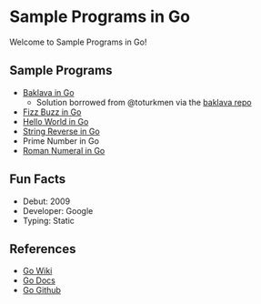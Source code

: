 # Sample Programs in Go

Welcome to Sample Programs in Go!

## Sample Programs

- [Baklava in Go][7]
  - Solution borrowed from @toturkmen via the [baklava repo][1]
- [Fizz Buzz in Go][3]
- [Hello World in Go][2]
- [String Reverse in Go][8]
- Prime Number in Go
- [Roman Numeral in Go][9]

## Fun Facts

- Debut: 2009
- Developer: Google
- Typing: Static

## References

- [Go Wiki][4]
- [Go Docs][5]
- [Go Github][6]

[1]: https://github.com/toturkmen/baklava
[2]: https://therenegadecoder.com/code/hello-world-in-go/
[3]: https://github.com/TheRenegadeCoder/sample-programs/issues/347
[4]: https://en.wikipedia.org/wiki/Go_(programming_language)
[5]: https://golang.org/
[6]: https://github.com/golang/go
[7]: https://github.com/TheRenegadeCoder/sample-programs/issues/428
[8]: https://github.com/TheRenegadeCoder/sample-programs/issues/545
[9]: https://github.com/TheRenegadeCoder/sample-programs/issues/539
